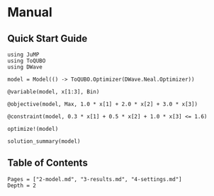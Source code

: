 # Manual

## Quick Start Guide

```@example quick-start
using JuMP
using ToQUBO
using DWave

model = Model(() -> ToQUBO.Optimizer(DWave.Neal.Optimizer))

@variable(model, x[1:3], Bin)

@objective(model, Max, 1.0 * x[1] + 2.0 * x[2] + 3.0 * x[3])

@constraint(model, 0.3 * x[1] + 0.5 * x[2] + 1.0 * x[3] <= 1.6)

optimize!(model)

solution_summary(model)
```

## Table of Contents

```@contents
Pages = ["2-model.md", "3-results.md", "4-settings.md"]
Depth = 2
```
